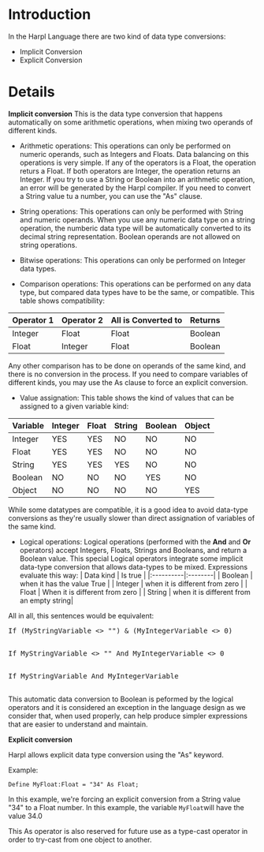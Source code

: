 # Introduction #

In the Harpl Language there are two kind of data type conversions:

  * Implicit Conversion
  * Explicit Conversion

# Details #

**Implicit conversion**
This is the data type conversion that happens automatically on some arithmetic operations, when mixing two operands of different kinds.

  * Arithmetic operations: This operations can only be performed on numeric operands, such as Integers and Floats. Data balancing on this operations is very simple. If any of the operators is a Float, the operation returs a Float. If both operators are Integer, the operation returns an Integer. If you try to use a String or Boolean into an arithmetic operation, an error will be generated by the Harpl compiler. If you need to convert a String value tu a number, you can use the "As" clause.

  * String operations: This operations can only be performed with String and numeric operands. When you use any numeric data type on a string operation, the numberic data type will be automatically converted to its decimal string representation. Boolean operands are not allowed on string operations.

  * Bitwise operations: This operations can only be performed on Integer data types.

  * Comparison operations: This operations can be performed on any data type, but compared data types have to be the same, or compatible. This table shows compatibility:

| Operator 1 | Operator 2 | All is Converted to | Returns |
|:-----------|:-----------|:--------------------|:--------|
| Integer    | Float      | Float               | Boolean |
| Float      | Integer    | Float               | Boolean |

Any other comparison has to be done on operands of the same kind, and there is no conversion in the process. If you need to compare variables of different kinds, you may use the As clause to force an explicit conversion.

  * Value assignation: This table shows the kind of values that can be assigned to a given variable kind:

| Variable | Integer | Float | String | Boolean | Object |
|:---------|:--------|:------|:-------|:--------|:-------|
| Integer | YES | YES | NO  | NO  | NO |
| Float | YES | YES | NO | NO | NO |
| String | YES | YES | YES | NO | NO |
| Boolean | NO | NO  | NO | YES | NO |
| Object | NO | NO | NO | NO | YES |

While some datatypes are compatible, it is a good idea to avoid data-type conversions as they're usually slower than direct assignation of variables of the same kind.

  * Logical operations: Logical operations (performed with the **And** and **Or** operators) accept Integers, Floats, Strings and Booleans, and return a Boolean value. This special Logical operators integrate some implicit data-type conversion that allows data-types to be mixed. Expressions evaluate this way:
| Data kind | Is true |
|:----------|:--------|
| Boolean | when it has the value True |
| Integer | when it is different from zero |
| Float | When it is different from zero |
| String | when it is different from an empty string|

All in all, this sentences would be equivalent:
<pre>
If (MyStringVariable <> "") & (MyIntegerVariable <> 0)<br>
</pre>
<pre>
If MyStringVariable <> "" And MyIntegerVariable <> 0<br>
</pre>
<pre>
If MyStringVariable And MyIntegerVariable<br>
</pre>
This automatic data conversion to Boolean is peformed by the logical operators and it is considered an exception in the language design as we consider that, when used properly, can help produce simpler expressions that are easier to understand and maintain.

**Explicit conversion**

Harpl allows explicit data type conversion using the "As" keyword.

Example:
```
Define MyFloat:Float = "34" As Float;
```
In this example, we're forcing an explicit conversion from a String value "34" to a Float number. In this example, the variable `MyFloat`will have the value 34.0

This As operator is also reserved for future use as a type-cast operator in order to try-cast from one object to another.